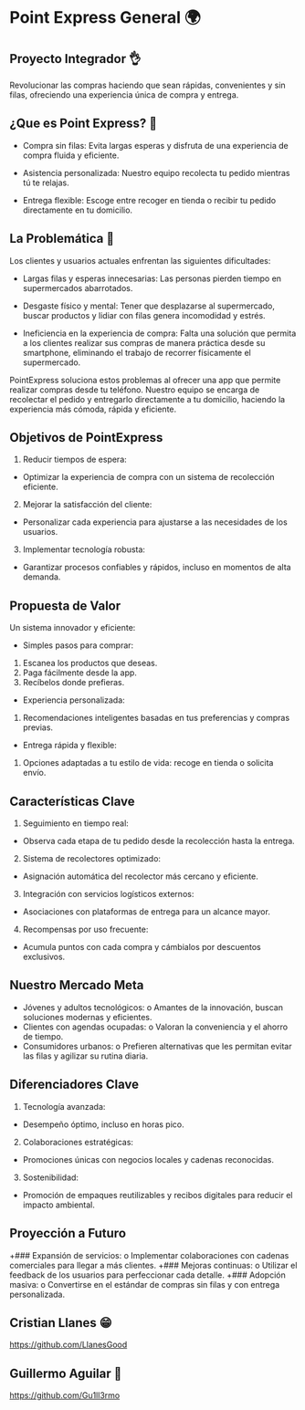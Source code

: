
# Point Express General  🌍
 
 ## Proyecto Integrador 👌

 Revolucionar las compras haciendo que sean rápidas, convenientes
y sin filas, ofreciendo una experiencia única de compra y entrega.

 ## ¿Que es Point Express? 💯

  + Compra sin filas: Evita largas esperas y disfruta de una experiencia de compra
   fluida y eficiente.
   
 + Asistencia personalizada: Nuestro equipo recolecta tu pedido mientras tú te
   relajas.
   
  + Entrega flexible: Escoge entre recoger en tienda o recibir tu pedido
   directamente en tu domicilio.

  ## La Problemática 🎈
   
Los clientes y usuarios actuales enfrentan las siguientes dificultades:

+ Largas filas y esperas innecesarias: Las personas pierden tiempo en
supermercados abarrotados.

+ Desgaste físico y mental: Tener que desplazarse al supermercado, buscar
productos y lidiar con filas genera incomodidad y estrés.

+ Ineficiencia en la experiencia de compra: Falta una solución que permita a
los clientes realizar sus compras de manera práctica desde su smartphone,
eliminando el trabajo de recorrer físicamente el supermercado.

PointExpress soluciona estos problemas al ofrecer una app que permite realizar
compras desde tu teléfono. Nuestro equipo se encarga de recolectar el pedido y
entregarlo directamente a tu domicilio, haciendo la experiencia más cómoda, rápida
y eficiente.

## Objetivos de PointExpress

1. Reducir tiempos de espera:
+ Optimizar la experiencia de compra con un sistema de recolección
eficiente.
2. Mejorar la satisfacción del cliente:
+ Personalizar cada experiencia para ajustarse a las necesidades de los
usuarios.
3. Implementar tecnología robusta:
+ Garantizar procesos confiables y rápidos, incluso en momentos de alta
demanda.

## Propuesta de Valor

Un sistema innovador y eficiente:
+ Simples pasos para comprar:
1. Escanea los productos que deseas.
2. Paga fácilmente desde la app.
3. Recíbelos donde prefieras.
+ Experiencia personalizada:
1. Recomendaciones inteligentes basadas en tus preferencias y compras
previas.
+ Entrega rápida y flexible:
1. Opciones adaptadas a tu estilo de vida: recoge en tienda o solicita
envío.

## Características Clave
1. Seguimiento en tiempo real:
+ Observa cada etapa de tu pedido desde la recolección hasta la entrega.
2. Sistema de recolectores optimizado:
+ Asignación automática del recolector más cercano y eficiente.
3. Integración con servicios logísticos externos:
+ Asociaciones con plataformas de entrega para un alcance mayor.
4. Recompensas por uso frecuente:
+ Acumula puntos con cada compra y cámbialos por descuentos
exclusivos.

## Nuestro Mercado Meta
+ Jóvenes y adultos tecnológicos:
o Amantes de la innovación, buscan soluciones modernas y eficientes.
+ Clientes con agendas ocupadas:
o Valoran la conveniencia y el ahorro de tiempo.
+ Consumidores urbanos:
o Prefieren alternativas que les permitan evitar las filas y agilizar su rutina
diaria.

 ## Diferenciadores Clave
1. Tecnología avanzada:
+ Desempeño óptimo, incluso en horas pico.
2. Colaboraciones estratégicas:
+ Promociones únicas con negocios locales y cadenas reconocidas.
3. Sostenibilidad:
+ Promoción de empaques reutilizables y recibos digitales para reducir el
impacto ambiental.

## Proyección a Futuro
+### Expansión de servicios:
o Implementar colaboraciones con cadenas comerciales para llegar a
más clientes.
+### Mejoras continuas:
o Utilizar el feedback de los usuarios para perfeccionar cada detalle.
+### Adopción masiva:
o Convertirse en el estándar de compras sin filas y con entrega
personalizada.

## Cristian Llanes  😁
https://github.com/LlanesGood
## Guillermo Aguilar 🙂 
https://github.com/Gu1ll3rmo

